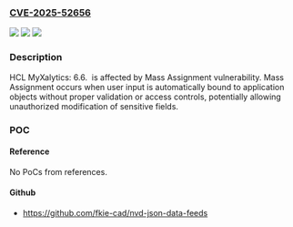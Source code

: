 ### [CVE-2025-52656](https://cve.mitre.org/cgi-bin/cvename.cgi?name=CVE-2025-52656)
![](https://img.shields.io/static/v1?label=Product&message=HCL%20MyXalytics&color=blue)
![](https://img.shields.io/static/v1?label=Version&message=6.6%20&color=brightgreen)
![](https://img.shields.io/static/v1?label=Vulnerability&message=CWE-915&color=brightgreen)

### Description

HCL MyXalytics: 6.6.  is affected by Mass Assignment vulnerability. Mass Assignment occurs when user input is automatically bound to application objects without proper validation or access controls, potentially allowing unauthorized modification of sensitive fields.

### POC

#### Reference
No PoCs from references.

#### Github
- https://github.com/fkie-cad/nvd-json-data-feeds

